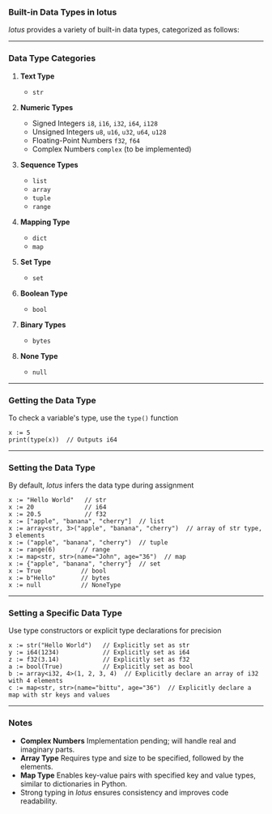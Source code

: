 ### Built-in Data Types in lotus  

*lotus* provides a variety of built-in data types, categorized as follows:

---

### Data Type Categories  

1. **Text Type**  
   - `str`  

2. **Numeric Types**  
   - Signed Integers `i8`, `i16`, `i32`, `i64`, `i128`  
   - Unsigned Integers `u8`, `u16`, `u32`, `u64`, `u128`  
   - Floating-Point Numbers `f32`, `f64`  
   - Complex Numbers `complex` (to be implemented)  

3. **Sequence Types**  
   - `list`  
   - `array`  
   - `tuple`  
   - `range`  

4. **Mapping Type**  
   - `dict`  
   - `map`  

5. **Set Type**  
   - `set`  

6. **Boolean Type**  
   - `bool`  

7. **Binary Types**  
   - `bytes`  

8. **None Type**  
   - `null`  

---

### Getting the Data Type  

To check a variable's type, use the `type()` function  
```lotus
x := 5
print(type(x))  // Outputs i64
```

---

### Setting the Data Type  

By default, *lotus* infers the data type during assignment  

```lotus
x := "Hello World"   // str
x := 20              // i64
x := 20.5            // f32
x := ["apple", "banana", "cherry"]  // list
x := array<str, 3>("apple", "banana", "cherry")  // array of str type, 3 elements
x := ("apple", "banana", "cherry")  // tuple
x := range(6)       // range
x := map<str, str>(name="John", age="36")  // map
x := {"apple", "banana", "cherry"}  // set
x := True           // bool
x := b"Hello"       // bytes
x := null           // NoneType
```

---

### Setting a Specific Data Type  

Use type constructors or explicit type declarations for precision  

```lotus
x := str("Hello World")   // Explicitly set as str
y := i64(1234)            // Explicitly set as i64
z := f32(3.14)            // Explicitly set as f32
a := bool(True)           // Explicitly set as bool
b := array<i32, 4>(1, 2, 3, 4)  // Explicitly declare an array of i32 with 4 elements
c := map<str, str>(name="bittu", age="36")  // Explicitly declare a map with str keys and values
```

---

### Notes  

- **Complex Numbers** Implementation pending; will handle real and imaginary parts.  
- **Array Type** Requires type and size to be specified, followed by the elements.  
- **Map Type** Enables key-value pairs with specified key and value types, similar to dictionaries in Python.  
- Strong typing in *lotus* ensures consistency and improves code readability.
